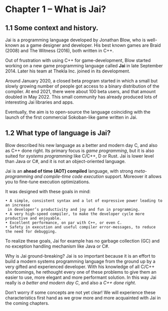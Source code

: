 # Chapter 1 – What is Jai?

## 1.1 Some context and history.

Jai is a programming language developed by Jonathan Blow, who is well-known as a game designer and developer.  His best known games are Braid (2008) and The Witness (2016), both written in C++.

Out of frustration with using C++ for game-development, Blow started working on a new game programming language called **Jai** in late September 2014.  Later his team at Thekla Inc. joined in its development.

Around January 2020, a closed beta program started in which a small but slowly growing number of people got access to a binary distribution of the compiler. At end 2021, there were about 100 beta users, and that amount doubled in May 2022. This small community has already produced lots of interesting Jai libraries and apps.
 
Eventually, the aim is to open-source the language coinciding with the launch of the first commercial Sokoban-like game written in Jai.

## 1.2 What type of language is Jai?

Blow described his new language as a better and modern day C, and also as C++ done right. Its primary focus is *game programming*, but it is also suited for *systems programming* like C/C++, D or Rust. Jai is lower level than Java or C#, and it is not an object-oriented language.

Jai is an **ahead of time (AOT) compiled** language, with strong *meta-programming and compile-time code execution* support. Moreover it allows you to fine-tune execution optimizations.
 
It was designed with these goals in mind:

    • A simple, consistent syntax and a lot of expressive power leading to an increase
     in developer’s productivity and joy and fun in programming.
    • A very high-speed compiler, to make the developer cycle more productive and enjoyable.
    • Excellent performance, on par with C++, or even C.
    • Safety in execution and useful compiler error-messages, to reduce the need for debugging.
    
To realize these goals, Jai for example has no garbage collection (GC) and no exception handling mechanism like Java or C#.

Why is Jai ground-breaking? Jai is so important because it is an effort to build a modern systems programming language from the ground up by a very gifted and experienced developer. With his knowledge of all C/C++ shortcomings, he rethought every one of these problems to give them an easier to use, more elegant and more performant solution. In this way Jai really is _a better and modern day C_, and also a _C++ done right_.

Don’t worry if some concepts are not yet clear! We will experience these characteristics first hand as we grow more and more acquainted with Jai in the coming chapters. 